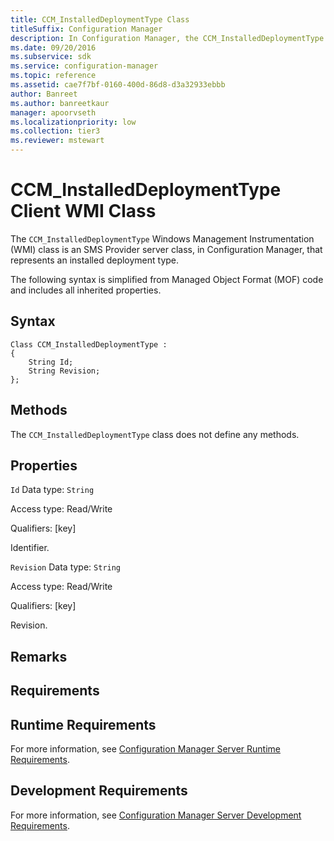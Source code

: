 ```yaml
---
title: CCM_InstalledDeploymentType Class
titleSuffix: Configuration Manager
description: In Configuration Manager, the CCM_InstalledDeploymentType Windows Management Instrumentation class is an SMS Provider server class that represents an installed deployment type.
ms.date: 09/20/2016
ms.subservice: sdk
ms.service: configuration-manager
ms.topic: reference
ms.assetid: cae7f7bf-0160-400d-86d8-d3a32933ebbb
author: Banreet
ms.author: banreetkaur
manager: apoorvseth
ms.localizationpriority: low
ms.collection: tier3
ms.reviewer: mstewart
---
```

# CCM_InstalledDeploymentType Client WMI Class
The `CCM_InstalledDeploymentType` Windows Management Instrumentation (WMI) class is an SMS Provider server class, in Configuration Manager, that represents an installed deployment type.

 The following syntax is simplified from Managed Object Format (MOF) code and includes all inherited properties.

## Syntax

```
Class CCM_InstalledDeploymentType :
{
    String Id;
    String Revision;
};
```

## Methods
 The `CCM_InstalledDeploymentType` class does not define any methods.

## Properties
 `Id`
 Data type: `String`

 Access type: Read/Write

 Qualifiers: [key]

 Identifier.

 `Revision`
 Data type: `String`

 Access type: Read/Write

 Qualifiers: [key]

 Revision.

## Remarks

## Requirements

## Runtime Requirements
 For more information, see [Configuration Manager Server Runtime Requirements](../../../../../develop/core/reqs/server-runtime-requirements.md).

## Development Requirements
 For more information, see [Configuration Manager Server Development Requirements](../../../../../develop/core/reqs/server-development-requirements.md).
